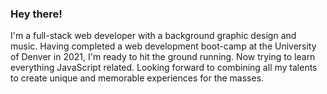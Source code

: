 ### Hey there!
I'm a full-stack web developer with a background graphic design and music. Having completed a web development boot-camp at the University of Denver in 2021, I'm ready to hit the ground running. Now trying to learn everything JavaScript related. Looking forward to combining all my talents to create unique and memorable experiences for the masses.
